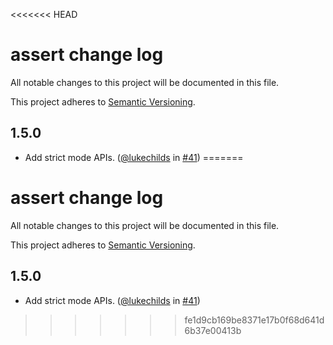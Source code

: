 <<<<<<< HEAD
# assert change log

All notable changes to this project will be documented in this file.

This project adheres to [Semantic Versioning](http://semver.org/).

## 1.5.0
* Add strict mode APIs. ([@lukechilds](https://github.com/lukechilds) in [#41](https://github.com/browserify/commonjs-assert/pull/41))
=======
# assert change log

All notable changes to this project will be documented in this file.

This project adheres to [Semantic Versioning](http://semver.org/).

## 1.5.0
* Add strict mode APIs. ([@lukechilds](https://github.com/lukechilds) in [#41](https://github.com/browserify/commonjs-assert/pull/41))
>>>>>>> fe1d9cb169be8371e17b0f68d641d6b37e00413b
